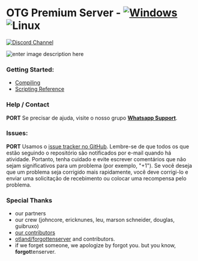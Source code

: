 
# OTG Premium Server - [![Windows](https://ci.appveyor.com/api/projects/status/y69059itp38j0u65?svg=true)](https://ci.appveyor.com/project/Johncorex/otg-premium-version)  ![Linux](https://github.com/Johncorex/OTG-Premium-Version/workflows/CI/badge.svg)
  [![Discord Channel](https://img.shields.io/discord/528117503952551936.svg?label=discord)](https://discord.gg/xbKZHDg)

![enter image description here](https://i.postimg.cc/DyHyzWCZ/arte-otg-menor.jpg)
### Getting Started:
* [Compiling](https://github.com/otland/forgottenserver/wiki/Compiling)
* [Scripting Reference](https://github.com/otland/forgottenserver/wiki/Script-Interface)

### Help / Contact

**PORT**
Se precisar de ajuda, visite o nosso grupo [**Whatsapp Support**](https://chat.whatsapp.com/EWV3dVvS6nt1em7q23FGu7).


### Issues:

**PORT**
Usamos o [issue tracker no GitHub](https://github.com/Johncorex/OTG-Premium-Version/issues). Lembre-se de que todos os que estão seguindo o repositório são notificados por e-mail quando há atividade. Portanto, tenha cuidado e evite escrever comentários que não sejam significativos para um problema (por exemplo, "+1"). Se você deseja que um problema seja corrigido mais rapidamente, você deve corrigi-lo e enviar uma solicitação de recebimento ou colocar uma recompensa pelo problema.

### Special Thanks

-   our partners
-   our crew (johncore, ericknunes, leu, marson schneider, douglas, guibruxo)
-   [our contributors](https://github.com/Johncorex/OTG-Premium-Version/graphs/contributors)
-   [otland/forgottenserver](https://github.com/otland/forgottenserver)  and contributors.
-   if we forget someone, we apologize by forgot you. but you know,  **forgot**tenserver.

